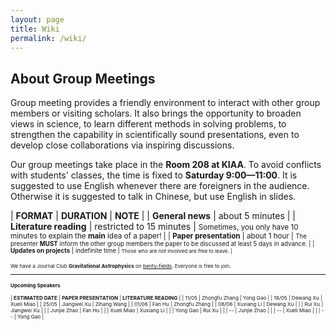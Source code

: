 ```yaml
---
layout: page
title: Wiki
permalink: /wiki/
---
```


<style>
table {
  font-family: arial, sans-serif;
  border-collapse: collapse;
  width: 100%;
}

td, th {
  border: 1px solid #dddddd;
  text-align: left;
  padding: 8px;
}

tr:nth-child(odd) {
  background-color: #dddddd;
}
</style>

## About Group Meetings

Group meeting provides a friendly environment to interact with other group
members or visiting scholars.  It also brings the opportunity to broaden views
in science, to learn different methods in solving problems, to strengthen the
capability in scientifically sound presentations, even to develop close
collaborations via inspiring discussions. 

Our group meetings take place in the <b>Room 208 at KIAA</b>. To avoid
conflicts with students' classes, the time is fixed to <b>Saturday
9:00—11:00</b>. It is suggested to use English whenever there are foreigners in the audience. Otherwise it is suggested to talk in Chinese, but use English in slides.

| **FORMAT** | **DURATION** | **NOTE** |
| **General news** | about 5 minutes |
| **Literature reading** | restricted to 15 minutes | <small>Sometimes, you only have 10 minutes to explain the <b>main</b> idea of a paper! |
| **Paper presentation** | about 1 hour | <small>The presenter <b>MUST</b> inform the other group members the paper to be discussed at least 5 days in advance. |
| **Updates on projects** | indefinite time | <small>Those who are not involved are free to leave. |

<p></p>

We have a Journal Club **Gravitational Astrophysics** on
[benty-fields](https://benty-fields.com/). Everyone is free to join.

<p></p>

---

#### Upcoming Speakers

| **ESTIMATED DATE**  | **PAPER PRESENTATION** | **LITERATURE READING** |
| 11/05 | Zhongfu Zhang | Yong Gao |
| 18/05 | Dewang Xu |	Xueli Miao |
| 25/05 | Jiangwei Xu | Zihang Wang |
| 01/06 | Fan Hu | Zhongfu Zhang |
| 08/06 | Xuxiang Li | Dewang Xu |
| | Rui Xu | Jiangwei Xu |
| | Junjie Zhao | Fan Hu |
| | Xueli Miao | Xuxiang Li |
| | Yong Gao | Rui Xu |
| | -- | Junjie Zhao |
| | -- | Xueli Miao |
| | -- | Yong Gao |

<p></p>
